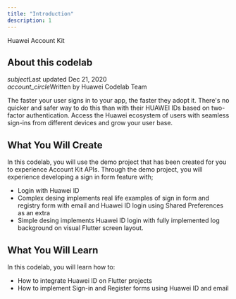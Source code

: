 ```yaml
---
title: "Introduction"
description: 1
---
```


<huawei-codelab-about codelab-title="Huawei Account Kit - Flutter" last-updated="2020-12-21T13:20:13-07:00" authors="Huawei Codelab Team">
<div class="codelab-title">
<div class="token">Huawei Account Kit</div></div>
<div class="about-card">
<h2 class="title">About this codelab</h2>
<div class="last-updated"><i class="material-icons">subject</i>Last updated Dec 21, 2020</div>
<div class="authors"><i class="material-icons">account_circle</i>Written by Huawei Codelab Team</div></div>
</huawei-codelab-about>

<p>
	The faster your user signs in to your app, the faster they adopt it. There's no quicker and safer way to do this than with their HUAWEI IDs based on two-factor authentication. Access the Huawei ecosystem of users with seamless sign-ins from different devices and grow your user base.
</p>
<h2>
	<strong>What You Will Create</strong>
</h2>
<p>In this codelab, you will use the demo project that has been created for you to experience Account Kit APIs. Through the demo project, you will experience developing a sign in form feature with;</p>
<ul>
	<li>Login with Huawei ID</li>
	<li>Complex desing implements real life examples of sign in form and registry form with email and Huawei ID login using Shared Preferences as an extra</li>
	<li>Simple desing implements Huawei ID login with fully implemented log background on visual Flutter screen layout.</li>
</ul>
<h2 class="checklist">
	<strong>What You Will Learn</strong>
</h2>
<p>
	In this codelab, you will learn how to:
</p>
<ul class="checklist">
	<li>How to integrate Huawei ID on Flutter projects</li>
	<li>How to implement Sign-in and Register forms using Huawei ID and email</li>
</ul>
